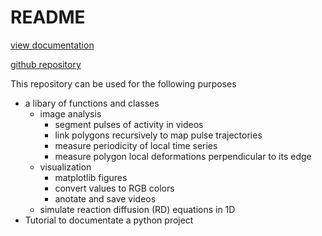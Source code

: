 # README

[view documentation](https://baixue0.github.io/excitability/)

[github repository](https://github.com/baixue0/excitability)

This repository can be used for the following purposes
* a libary of functions and classes 
    + image analysis
        - segment pulses of activity in videos
        - link polygons recursively to map pulse trajectories
        - measure periodicity of local time series
        - measure polygon local deformations perpendicular to its edge
    + visualization
        - matplotlib figures
        - convert values to RGB colors
        - anotate and save videos
    + simulate reaction diffusion (RD) equations in 1D
* Tutorial to documentate a python project

